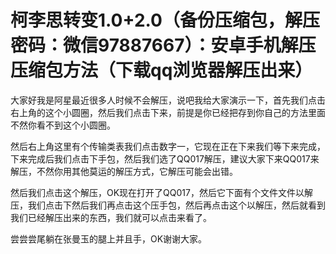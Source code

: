 # 柯李思转变1.0+2.0（备份压缩包，解压密码：微信97887667）：安卓手机解压压缩包方法（下载qq浏览器解压出来）

大家好我是阿星最近很多人时候不会解压，说吧我给大家演示一下，首先我们点击右上角的这个小圆圈，然后我们点击下来，前提是你已经把存到你自己的方法里面不然你看不到这个小圆圈。

然后右上角这里有个传输类表我们点击数字一，它现在正在下来我们等下来完成，下来完成后我们点击下手包，然后我们选了QQ017解压，建议大家下来QQ017来解压，不然你用其他莫运的解压方式，它解压可能会出错。

然后我们点击这个解压，OK现在打开了QQ017，然后它下面有个文件文件以解压，我们点击下然后我们再点击这个压手包，然后再点击这个以解压，然后就看到我们已经解压出来的东西，我们就可以点击来看了。

尝尝尝尾躺在张曼玉的腿上并且手，OK谢谢大家。
